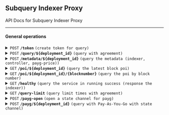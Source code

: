 ## Subquery Indexer Proxy

API Docs for Subquery Indexer Proxy

------------------------------------------------------------------------------------------

#### General operations

<details>
 <summary><code>POST</code> <code><b>/token</b></code> <code>(create token for query)</code></summary>

##### Parameters

> | name      |  type     | data type               | description                                                           |
> |-----------|-----------|-------------------------|-----------------------------------------------------------------------|
> | indexer      |  Payload | string   | indexer address  |
> | consumer      |  Payload | string   | consumer address  |
> | agreement      |  Payload | string   | service agreement contract address  |
> | deployment_id      |  Payload | string   | deployment id for the proejct  |
> | signature      |  Payload | string   | signature of user  |
> | timestamp      |  Payload | string   |   |
> | chain_id      |  Payload | string   | chain id  |


##### Responses

> | http code     | content-type                      | response                                                            |
> |---------------|-----------------------------------|---------------------------------------------------------------------|
> | `200`         | `application/json`        | `{"token": "string"}`                                |

##### Example cURL

> ```bash
> curl -X POST -H "Content-Type: application/json" -d "indexer=value" http://localhost:8010/token
> ```
</details>

<details>
 <summary><code>POST</code> <code><b>/query/${deployment_id}</b></code> <code>(query with agreement)</code></summary>

##### Parameters

> | name      |  type     | data type               | description                                                           |
> |-----------|-----------|-------------------------|-----------------------------------------------------------------------|
> | `deployment` |  Path | string   | deployment  id to query       | 
> | None      |  Body | Object/json   | ```{"query": ${GraphQL Query}```  |

##### Responses

> | http code     | content-type                      | response                                                            |
> |---------------|-----------------------------------|---------------------------------------------------------------------|
> | `200`         | `application/json`        | GraphQL Data Response                                |

##### Example cURL

> ```bash
> curl -X POST -H "Content-Type: application/json" --data @post.json http://localhost:8010/query/deployment_id
> ```
</details>

<details>
 <summary><code>POST</code> <code><b>/metadata/${deployment_id}</b></code> <code>(query the metadata (indexer, controller, payg-price))</code></summary>

##### Parameters

> | name      |  type     | data type               | description                                                           |
> |-----------|-----------|-------------------------|-----------------------------------------------------------------------|
> | `deployment_id` |  Path | string   | deployment  id   |

##### Responses

> | http code     | content-type                      | response                                                            |
> |---------------|-----------------------------------|---------------------------------------------------------------------|
> | `200`         | `application/json`        |   ```{"data":{"_metadata":{"chain":"Polkadot","genesisHash":"0x91b171bb158e2d3848fa23a9f1c25182fb8e20313b2c1eb49219da7a70ce90c3","indexerHealthy":true,"indexerNodeVersion":"0.29.1","lastProcessedHeight":121743,"lastProcessedTimestamp":"1647831789324","queryNodeVersion":"0.12.0","specName":"polkadot","targetHeight":9520539}}}```                              |

##### Example cURL

> ```bash
> curl -X POST -H "Content-Type: application/json" http://localhost:8010/metadata/deployment_id
> ```
</details>

<details>
 <summary><code>GET</code> <code><b>/poi/${deployment_id}</b></code> <code>(query the latest block poi)</code></summary>

##### Parameters

> | name      |  type     | data type               | description                                                           |
> |-----------|-----------|-------------------------|-----------------------------------------------------------------------|
> | `deployment_id` |  Path | string   | deployment  id   |

##### Responses

> | http code     | content-type                      | response                                                            |
> |---------------|-----------------------------------|---------------------------------------------------------------------|
> | `200`         | `application/json`        | ```{"data":{"_poi":{"nodes": [{"chainBlockHash": "\\x7647...64504bb56","createdAt": "2023-03-21T09:54:53.562+00:00",...}])}}```                               |

##### Example cURL

> ```bash
> curl -X GET -H "Content-Type: application/json" http://localhost:8010/poi/deployment_id
> ```
</details>

<details>
 <summary><code>GET</code> <code><b>/poi/${deployment_id}/{blocknumber}</b></code> <code>(query the poi by block number)</code></summary>

##### Parameters

> | name      |  type     | data type               | description                                                           |
> |-----------|-----------|-------------------------|-----------------------------------------------------------------------|
> | `deployment_id` |  Path | string   | deployment  id   |
> | `blocknumber` |  Path | number   | block number   |
##### Responses

> | http code     | content-type                      | response                                                            |
> |---------------|-----------------------------------|---------------------------------------------------------------------|
> | `200`         | `application/json`        | ```{"offset":2391,"height":"100001","mmrRoot":"0x87e6d37b577b8e8a2fc289c47d63185244d8f313888d73d92a65bc1fb581c450","hash":"0x0000000000000000000000000000000000000000000000000000000000000001"}```                               |

##### Example cURL

> ```bash
> curl -X GET -H "Content-Type: application/json" http://localhost:8010/poi/deployment_id/100
> ```
</details>

<details>
 <summary><code>GET</code> <code><b>/healthy</b></code> <code>(query the service in running success (response the indexer))</code></summary>

##### Parameters

> None

##### Responses

> | http code     | content-type                      | response                                                            |
> |---------------|-----------------------------------|---------------------------------------------------------------------|
> | `200`         | `application/json`        | ```{"indexer": "...0xAddress..."}```                               |

##### Example cURL

> ```bash
> curl -X GET -H "Content-Type: application/json" http://localhost:8010/healthy
> ```
</details>

<details>
 <summary><code>GET</code> <code><b>/query-limit</b></code> <code>(query limit times with agreement)</code></summary>

##### Parameters

> None

##### Responses

> | http code     | content-type                      | response                                                            |
> |---------------|-----------------------------------|---------------------------------------------------------------------|
> | `200`         | `application/json`        | ```{"daily_limit": daily_limit,"daily_used": daily_used,"rate_limit": rate_limit,"rate_used": rate_used}```                               |

##### Example cURL

> ```bash
> curl -X GET -H "Content-Type: application/json" http://localhost:8010/query-limit
> ```
</details>

<details>
 <summary><code>POST</code> <code><b>/payg-open</b></code> <code>(open a state channel for payg)</code></summary>

##### Parameters

> | name      |  type     | data type               | description                                                           |
> |-----------|-----------|-------------------------|-----------------------------------------------------------------------|
> | channelId      |  Payload | string   | channel id  |
> | indexer      |  Payload | string   | indexer address  |
> | consumer      |  Payload | string   | consumer address  |
> | total      |  Payload | string   | total SQT amount  |
> | price      |  Payload | string   | price in SQT  |
> | expiration      |  Payload | string   | expiration time  |
> | deploymentId      |  Payload | string   | deployment id  |
> | callback      |  Payload | string   | hex data, if not, set ""  |
> | indexerSign      |  Payload | string   | hex data, if not, set ""  |
> | consumerSign      |  Payload | string   | hex data, if not, set ""  |


##### Responses

> | http code     | content-type                      | response                                                            |
> |---------------|-----------------------------------|---------------------------------------------------------------------|
> | `200`         | `application/json`        | `{"channelId": "...1a2b3f...","indexer": "...0xAddress...","consumer": "..0xAddress...","total": "...100...","price": "...100...","expiration": "...3600...","deploymentId": "...Qm...","callback": "0x1a2b3f...","indexerSign": "0x1a2b3f...","consumerSign": "0x1a2b3f..."}` |

##### Example cURL

> ```bash
> curl -X POST -H "Content-Type: application/json" -d "indexer=value" http://localhost:8010/payg-open
> ```
</details>

<details>
 <summary><code>POST</code> <code><b>/payg/${deployment_id}</b></code> <code>(query with Pay-As-You-Go with state channel)</code></summary>

##### Parameters

> | name      |  type     | data type               | description                                                           |
> |-----------|-----------|-------------------------|-----------------------------------------------------------------------|
> | deployment_id      |  Path | string   | deployment id  |
> | None      |  Body | Object/json   | `{"query": "...","variables": {...},"operationName": "..."}`  |
> | Authorization      |  Header | string   | `QueryState:{"channelId": "...1a2b3f...","indexer": "...0xAddress...","consumer": "..0xAddress...","spent": "...100...", "remote": "...100...", "isFinal": false,"indexerSign": "0x1a2b3f...", "consumerSign": "0x1a2b3f..." }`  |



##### Responses

> | http code     | content-type                      | response                                                            |
> |---------------|-----------------------------------|---------------------------------------------------------------------|
> | `200`         | `application/json`        | `{ "data":{ ... }, state: { ...QueryState... } }`                                |

##### Example cURL

> ```bash
> curl -X POST -H "Content-Type: application/json" -d "indexer=value" http://localhost:8010/payg/deployment_id
> ```
</details>
